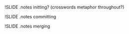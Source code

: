 !SLIDE 
.notes initting? (crosswords metaphor throughout?)

!SLIDE
.notes committing

!SLIDE
.notes merging 
